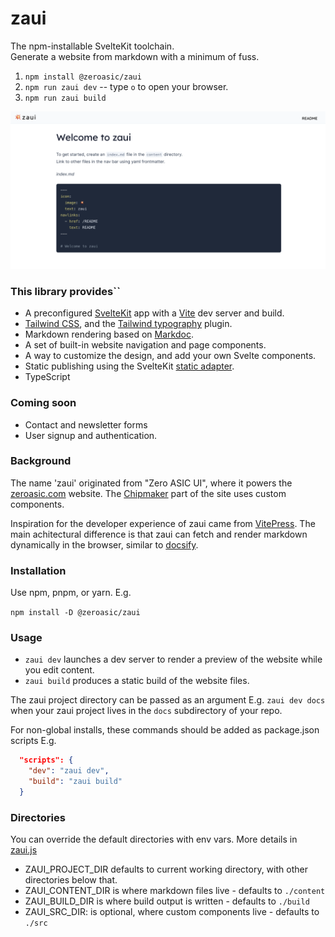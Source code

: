 # zaui
The npm-installable SvelteKit toolchain.  
Generate a website from markdown with a minimum of fuss.


1. `npm install @zeroasic/zaui`
2. `npm run zaui dev` -- type `o` to open your browser.
4. `npm run zaui build`

![zaui screenshot](images/zaui-screenshot.png)

### This library provides``

- A preconfigured [SvelteKit](https://kit.svelte.dev/docs/introduction) app with a [Vite](https://vitejs.dev/) dev server and build.
- [Tailwind CSS](https://tailwindcss.com/docs/installation), and the [Tailwind typography](https://tailwindcss.com/docs/typography-plugin) plugin.
- Markdown rendering based on [Markdoc](https://github.com/markdoc/markdoc).
- A set of built-in website navigation and page components.
- A way to customize the design, and add your own Svelte components.
- Static publishing using the SvelteKit [static adapter](https://kit.svelte.dev/docs/adapter-static).
- TypeScript

### Coming soon

- Contact and newsletter forms
- User signup and authentication.

### Background

The name 'zaui' originated from "Zero ASIC UI", where it powers the [zeroasic.com](https://www.zeroasic.com/) website. The [Chipmaker](https://www.zeroasic.com/emulation) part of the site uses custom components.

Inspiration for the developer experience of zaui came from [VitePress](https://vitepress.dev/). The main achitectural difference is that zaui can fetch and render markdown dynamically in the browser, similar to [docsify](https://docsify.js.org/#/?id=what-it-is).

### Installation
Use npm, pnpm, or yarn. E.g.

`npm install -D @zeroasic/zaui`

### Usage
- `zaui dev` launches a dev server to render a preview of the website while you edit content.
- `zaui build` produces a static build of the website files.

The zaui project directory can be passed as an argument E.g. `zaui dev docs` when your zaui project lives in the `docs` subdirectory of your repo.

For non-global installs, these commands should be added as package.json scripts E.g.

```json
  "scripts": {
    "dev": "zaui dev",
    "build": "zaui build"
  }
```

### Directories
You can override the default directories with env vars. More details in [zaui.js](bin/zaui.js)

- ZAUI_PROJECT_DIR defaults to current working directory, with other directories below that.
- ZAUI_CONTENT_DIR is where markdown files live - defaults to `./content`
- ZAUI_BUILD_DIR is where build output is written - defaults to  `./build`
- ZAUI_SRC_DIR: is optional, where custom components live - defaults to `./src`
